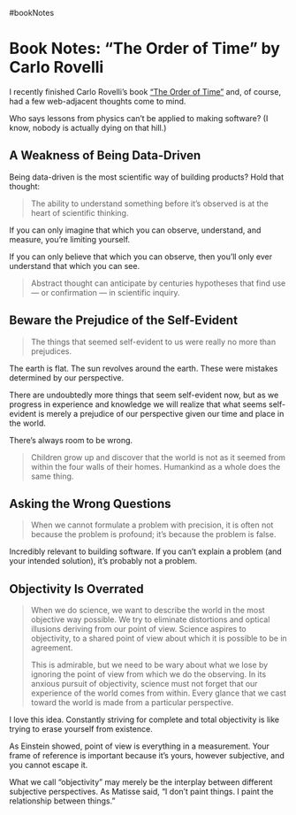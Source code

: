#bookNotes

# Book Notes: “The Order of Time” by Carlo Rovelli

I recently finished Carlo Rovelli’s book [“The Order of Time”](https://bookshop.org/p/books/the-order-of-time-carlo-rovelli/9709825) and, of course, had a few web-adjacent thoughts come to mind. 

Who says lessons from physics can’t be applied to making software? (I know, nobody is actually dying on that hill.)

## A Weakness of Being Data-Driven

Being data-driven is the most scientific way of building products? Hold that thought:

> The ability to understand something before it’s observed is at the heart of scientific thinking.

If you can only imagine that which you can observe, understand, and measure, you’re limiting yourself.

If you can only believe that which you can observe, then you’ll only ever understand that which you can see.

> Abstract thought can anticipate by centuries hypotheses that find use — or confirmation — in scientific inquiry. 

## Beware the Prejudice of the Self-Evident 

> The things that seemed self-evident to us were really no more than prejudices. 

The earth is flat. The sun revolves around the earth. These were mistakes determined by our perspective.

There are undoubtedly more things that seem self-evident now, but as we progress in experience and knowledge we will realize that what seems self-evident is merely a prejudice of our perspective given our time and place in the world.

There’s always room to be wrong.

> Children grow up and discover that the world is not as it seemed from within the four walls of their homes. Humankind as a whole does the same thing.

## Asking the Wrong Questions

> When we cannot formulate a problem with precision, it is often not because the problem is profound; it’s because the problem is false.

Incredibly relevant to building software. If you can’t explain a problem (and your intended solution), it’s probably not a problem.

## Objectivity Is Overrated

> When we do science, we want to describe the world in the most objective way possible. We try to eliminate distortions and optical illusions deriving from our point of view. Science aspires to objectivity, to a shared point of view about which it is possible to be in agreement.
> 
> This is admirable, but we need to be wary about what we lose by ignoring the point of view from which we do the observing. In its anxious pursuit of objectivity, science must not forget that our experience of the world comes from within. Every glance that we cast toward the world is made from a particular perspective.

I love this idea. Constantly striving for complete and total objectivity is like trying to erase yourself from existence. 

As Einstein showed, point of view is everything in a measurement. Your frame of reference is important because it’s yours, however subjective, and you cannot escape it.

What we call “objectivity” may merely be the interplay between different subjective perspectives. As Matisse said, “I don’t paint things. I paint the relationship between things.”